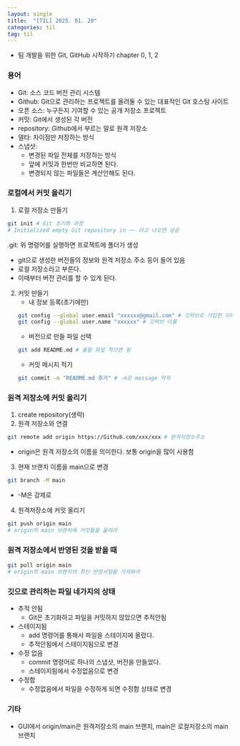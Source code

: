 ```yaml
---
layout: single
title:  "[TIL] 2025. 01. 20"
categories: til
tag: til
---
```

* 팀 개발을 위한 Git, GitHub 시작하기 chapter 0, 1, 2
### 용어
- Git: 소스 코드 버전 관리 시스템  
- Github: Git으로 관리하는 프로젝트를 올려둘 수 있는 대표적인 Git 호스팅 사이트
- 오픈 소스: 누구든지 기여할 수 있는 공개 저장소 프로젝트  
- 커밋: Git에서 생성된 각 버전
- repository: Github에서 부르는 말로 원격 저장소
- 델타: 차이점만 저장하는 방식
- 스냅샷: 
  - 변경된 파일 전체를 저장하는 방식
  - 앞에 커밋과 한번만 비교하면 된다.
  - 변경되지 않는 파일들은 계산안해도 된다.

### 로컬에서 커밋 올리기
1. 로컬 저장소 만들기
```bash
git init # Git 초기화 과정
# Initialized empty Git repository in ~~ 라고 나오면 성공  
```
.git: 위 명령어를 실행하면 프로젝트에 폴더가 생성
- git으로 생성한 버전들의 정보와 원격 저장소 주소 등이 들어 있음
- 로컬 저장소라고 부른다.
- 이때부터 버전 관리를 할 수 있게 된다.

2. 커밋 만들기
   - 내 정보 등록(초기에만)
   ```bash
   git config --global user.email "xxxxxx@gmail.com" # 깃허브로 가입한 이메일
   git config --global user.name "xxxxxx" # 깃허브 이름
   ```
   - 버전으로 만들 파일 선택
   ```bash
   git add README.md # 올릴 파일 적으면 됨
   ```
   - 커밋 메시지 적기
   ```bash
   git commit -m "README.md 추가" # -m은 message 약자
   ```

### 원격 저장소에 커밋 올리기
1. create repository(생략)
2. 원격 저장소와 연결
```bash
git remote add origin https://Github.com/xxx/xxx # 원격저장소주소
```
* origin은 원격 저장소의 이름을 의미한다. 보통 origin을 많이 사용함
3. 현재 브랜치 이름을 main으로 변경
```bash
git branch -M main
```
* -M은 강제로
4. 원격저장소에 커밋 올리기
```bash
git push origin main 
# origin의 main 브랜치에 커밋들을 올려라
```

### 원격 저장소에서 반영된 것을 받을 때
```bash
git pull origin main
# origin의 main 브랜치의 최신 반영사항을 가져와라
```
### 깃으로 관리하는 파일 네가지의 상태
- 추적 안됨
  - Git은 초기화하고 파일을 커밋하지 않았으면 추적안됨
- 스테이지됨
  - add 명령어를 통해서 파일을 스테이지에 올렸다.
  - 추적안됨에서 스테이지됨으로 변경
- 수정 없음
  - commit 명령어로 하나의 스냅샷, 버전을 만들었다.
  - 스테이지됨에서 수정없음으로 변경
- 수정함
  - 수정없음에서 파일을 수정하게 되면 수정함 상태로 변경

### 기타
* GUI에서 origin/main은 원격저장소의 main 브랜치, main은 로컬저장소의 main 브랜치